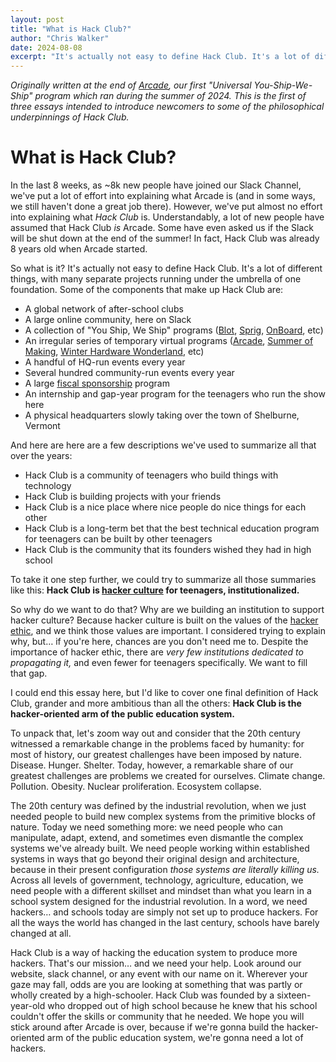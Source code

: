 ```yaml
---
layout: post
title: "What is Hack Club?"
author: "Chris Walker"
date: 2024-08-08
excerpt: "It's actually not easy to define Hack Club. It's a lot of different things, with many separate projects running under the umbrella of one foundation."
---
```


*Originally written at the end of [Arcade](https://hackclub.com/arcade/), our first "Universal You-Ship-We-Ship" program which ran during the summer of 2024. This is the first of three essays intended to introduce newcomers to some of the philosophical underpinnings of Hack Club.*

# What is Hack Club?

In the last 8 weeks, as ~8k new people have joined our Slack Channel, we've put a lot of effort into explaining what Arcade is (and in some ways, we still haven't done a great job there). However, we've put almost no effort into explaining what *Hack Club* is. Understandably, a lot of new people have assumed that Hack Club *is* Arcade. Some have even asked us if the Slack will be shut down at the end of the summer! In fact, Hack Club was already 8 years old when Arcade started.

So what is it? It's actually not easy to define Hack Club. It's a lot of different things, with many separate projects running under the umbrella of one foundation. Some of the components that make up Hack Club are:

* A global network of after-school clubs
* A large online community, here on Slack
* A collection of "You Ship, We Ship" programs ([Blot](https://blot.hackclub.com/), [Sprig](https://sprig.hackclub.com/), [OnBoard](https://hackclub.com/onboard/), etc)
* An irregular series of temporary virtual programs ([Arcade](https://hackclub.com/arcade/), [Summer of Making](https://2020-summer.hackclub.com), [Winter Hardware Wonderland](https://hackclub.com/winter/), etc)
* A handful of HQ-run events every year
* Several hundred community-run events every year
* A large [fiscal sponsorship](https://en.wikipedia.org/wiki/Fiscal_sponsorship#:~:text=Fiscal%20sponsorship%20refers%20to%20the,and%20an%20established%20non%2Dprofit.) program
* An internship and gap-year program for the teenagers who run the show here
* A physical headquarters slowly taking over the town of Shelburne, Vermont

And here are here are a few descriptions we've used to summarize all that over the years:
* Hack Club is a community of teenagers who build things with technology
* Hack Club is building projects with your friends
* Hack Club is a nice place where nice people do nice things for each other
* Hack Club is a long-term bet that the best technical education program for teenagers can be built by other teenagers
* Hack Club is the community that its founders wished they had in high school

To take it one step further, we could try to summarize all those summaries like this: **Hack Club is [hacker culture](https://en.wikipedia.org/wiki/Hacker_culture) for teenagers, institutionalized.**

So why do we want to do that? Why are we building an institution to support hacker culture? Because hacker culture is built on the values of the [hacker ethic](https://en.wikipedia.org/wiki/Hacker_ethic#The_hacker_ethics), and we think those values are important. I considered trying to explain why, but… if you're here, chances are you don't need me to. Despite the importance of hacker ethic, there are *very few institutions dedicated to propagating it,* and even fewer for teenagers specifically. We want to fill that gap.

I could end this essay here, but I'd like to cover one final definition of Hack Club, grander and more ambitious than all the others: **Hack Club is the hacker-oriented arm of the public education system.**

To unpack that, let's zoom way out and consider that the 20th century witnessed a remarkable change in the problems faced by humanity: for most of history, our greatest challenges have been imposed by nature. Disease. Hunger. Shelter. Today, however, a remarkable share of our greatest challenges are problems we created for ourselves. Climate change. Pollution. Obesity. Nuclear proliferation. Ecosystem collapse.

The 20th century was defined by the industrial revolution, when we just needed people to build new complex systems from the primitive blocks of nature. Today we need something more: we need people who can manipulate, adapt, extend, and sometimes even dismantle the complex systems we've already built. We need people working within established systems in ways that go beyond their original design and architecture, because in their present configuration *those systems are literally killing us.* Across all levels of government, technology, agriculture, education, we need people with a different skillset and mindset than what you learn in a school system designed for the industrial revolution. In a word, we need hackers… and schools today are simply not set up to produce hackers. For all the ways the world has changed in the last century, schools have barely changed at all.

Hack Club is a way of hacking the education system to produce more hackers. That's our mission… and we need your help. Look around our website, slack channel, or any event with our name on it. Wherever your gaze may fall, odds are you are looking at something that was partly or wholly created by a high-schooler. Hack Club was founded by a sixteen-year-old who dropped out of high school because he knew that his school couldn't offer the skills or community that he needed. We hope you will stick around after Arcade is over, because if we're gonna build the hacker-oriented arm of the public education system, we're gonna need a lot of hackers.